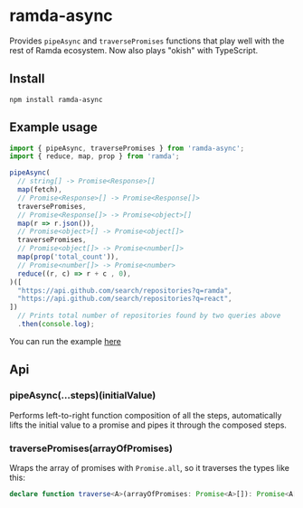 # ramda-async
Provides `pipeAsync` and `traversePromises` functions that play well with the rest of Ramda ecosystem. Now also plays "okish" with TypeScript.

## Install
```
npm install ramda-async
```

## Example usage
```ts
import { pipeAsync, traversePromises } from 'ramda-async';
import { reduce, map, prop } from 'ramda';

pipeAsync(
  // string[] -> Promise<Response>[]
  map(fetch),
  // Promise<Response>[] -> Promise<Response[]>
  traversePromises,
  // Promise<Response[]> -> Promise<object>[]
  map(r => r.json()),
  // Promise<object>[] -> Promise<object[]>
  traversePromises,
  // Promise<object[]> -> Promise<number[]>
  map(prop('total_count')),
  // Promise<number[]> -> Promise<number>
  reduce((r, c) => r + c , 0),
)([
  "https://api.github.com/search/repositories?q=ramda",
  "https://api.github.com/search/repositories?q=react",
])
  // Prints total number of repositories found by two queries above
  .then(console.log);
```

You can run the example [here](https://ramdajs.com/repl/#?%0Afunction%20pipeAsync%28%29%20%7B%0A%20%20const%20fns%20%3D%20Array.prototype.slice.call%28arguments%2C%200%29%3B%0A%0A%20%20return%20function%20composed%28initial%29%20%7B%0A%20%20%20%20return%20fns.reduce%28%28promise%2C%20fn%29%20%3D%3E%20%7B%0A%20%20%20%20%20%20return%20promise.then%28fn%29%3B%0A%20%20%20%20%7D%2C%20Promise.resolve%28initial%29%29%3B%0A%20%20%7D%3B%0A%7D%3B%0A%0Aconst%20traversePromises%20%3D%20%28arrayOfPromises%29%20%3D%3E%0A%20%20Promise.all%28arrayOfPromises%29%3B%0A%0ApipeAsync%28%0A%20%20%2F%2F%20string%5B%5D%20-%3E%20Promise%3CResponse%3E%5B%5D%0A%20%20map%28fetch%29%2C%0A%20%20%2F%2F%20Promise%3CResponse%3E%5B%5D%20-%3E%20Promise%3CResponse%5B%5D%3E%0A%20%20traversePromises%2C%0A%20%20%2F%2F%20Promise%3CResponse%5B%5D%3E%20-%3E%20Promise%3Cobject%3E%5B%5D%0A%20%20map%28r%20%3D%3E%20r.json%28%29%29%2C%0A%20%20%2F%2F%20Promise%3Cobject%3E%5B%5D%20-%3E%20Promise%3Cobject%5B%5D%3E%0A%20%20traversePromises%2C%0A%20%20%2F%2F%20Promise%28%5Bobject%5D%29%20-%3E%20Promise%28%5Bnumber%5D%29%0A%20%20map%28prop%28%27total_count%27%29%29%2C%0A%20%20%2F%2F%20Promise%28%5Bnumber%5D%29%20-%3E%20Promise%3Cnumber%3E%0A%20%20reduce%28%28r%2C%20c%29%20%3D%3E%20r%20%2B%20c%20%2C%200%29%2C%0A%29%28%5B%0A%20%20%22https%3A%2F%2Fapi.github.com%2Fsearch%2Frepositories%3Fq%3Dramda%22%2C%0A%20%20%22https%3A%2F%2Fapi.github.com%2Fsearch%2Frepositories%3Fq%3Dreact%22%2C%0A%5D%29%0A%20%20%2F%2F%20Prints%20total%20number%20of%20repositories%20found%20by%20two%20queries%20above%0A%20%20.then%28console.log%29%3B)

## Api

### pipeAsync(...steps)(initialValue)
Performs left-to-right function composition of all the steps, automatically lifts the initial value to a promise and pipes it through the composed steps.


### traversePromises(arrayOfPromises)
Wraps the array of promises with `Promise.all`, so it traverses the types like this:
```ts
declare function traverse<A>(arrayOfPromises: Promise<A>[]): Promise<A[]>
```